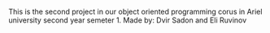 This is the second project in our object oriented programming corus in Ariel university second year semeter 1.
Made by: Dvir Sadon and Eli Ruvinov  